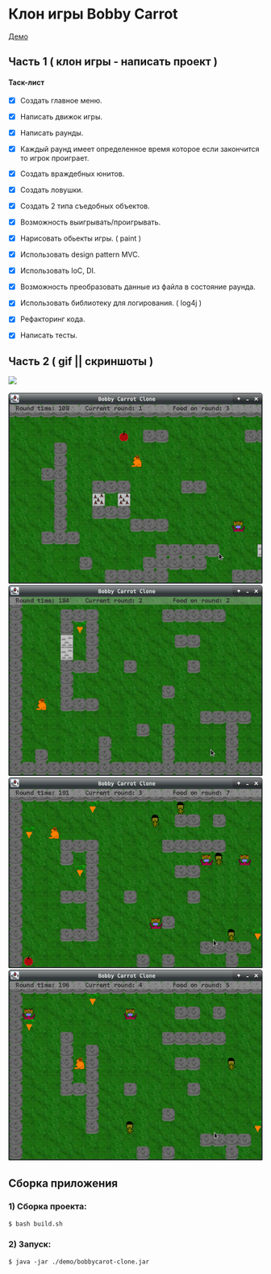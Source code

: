 # Клон игры Bobby Carrot

[Демо](./demo/)

## Часть 1 ( клон игры - написать проект )

#### Таск-лист

- [x] Создать главное меню.
- [x] Написать движок игры.
- [x] Написать раунды.
- [x] Каждый раунд имеет определенное время 
  которое если закончится то игрок проиграет.
- [x] Создать враждебных юнитов.
- [x] Создать ловушки.
- [x] Создать 2 типа съедобных объектов.
- [x] Возможность выигрывать/проигрывать.
- [x] Нарисовать обьекты игры. ( paint )
- [x] Использовать design pattern MVC.
- [x] Использовать IoC, DI.
- [x] Возможность преобразовать данные из файла в состояние раунда.
- [x] Использовать библиотеку для логирования. ( log4j )
- [x] Рефакторинг кода. 
- [x] Написать тесты. 


## Часть 2 ( gif || скриншоты )

![](./docs/g1.gif)

![](./docs/r1.png)
![](./docs/r2.png)
![](./docs/r3.png)
![](./docs/r4.png)


## Сборка приложения

### 1) Сборка проекта:
```
$ bash build.sh
```

### 2) Запуск:
```
$ java -jar ./demo/bobbycarot-clone.jar
```

